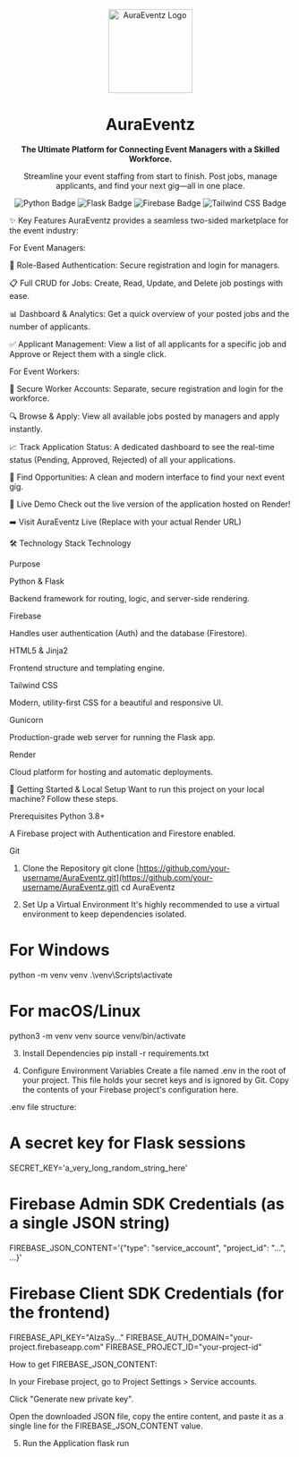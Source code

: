 <div align="center">
<img src="https://www.google.com/search?q=https://storage.googleapis.com/gemini-prod-us-west1-assets/v1/static/og-img-2.png" alt="AuraEventz Logo" width="150"/>
<h1>AuraEventz</h1>
<p><strong>The Ultimate Platform for Connecting Event Managers with a Skilled Workforce.</strong></p>
<p>Streamline your event staffing from start to finish. Post jobs, manage applicants, and find your next gig—all in one place.</p>

<!-- Badges -->

<p>
<img src="https://www.google.com/search?q=https://img.shields.io/badge/Python-3776AB%3Fstyle%3Dfor-the-badge%26logo%3Dpython%26logoColor%3Dwhite" alt="Python Badge"/>
<img src="https://www.google.com/search?q=https://img.shields.io/badge/Flask-000000%3Fstyle%3Dfor-the-badge%26logo%3Dflask%26logoColor%3Dwhite" alt="Flask Badge"/>
<img src="https://www.google.com/search?q=https://img.shields.io/badge/Firebase-FFCA28%3Fstyle%3Dfor-the-badge%26logo%3Dfirebase%26logoColor%3Dblack" alt="Firebase Badge"/>
<img src="https://www.google.com/search?q=https://img.shields.io/badge/Tailwind_CSS-38B2AC%3Fstyle%3Dfor-the-badge%26logo%3Dtailwind-css%26logoColor%3Dwhite" alt="Tailwind CSS Badge"/>
</p>
</div>

✨ Key Features
AuraEventz provides a seamless two-sided marketplace for the event industry:

For Event Managers:

👤 Role-Based Authentication: Secure registration and login for managers.

📋 Full CRUD for Jobs: Create, Read, Update, and Delete job postings with ease.

📊 Dashboard & Analytics: Get a quick overview of your posted jobs and the number of applicants.

✅ Applicant Management: View a list of all applicants for a specific job and Approve or Reject them with a single click.

For Event Workers:

👤 Secure Worker Accounts: Separate, secure registration and login for the workforce.

🔍 Browse & Apply: View all available jobs posted by managers and apply instantly.

📈 Track Application Status: A dedicated dashboard to see the real-time status (Pending, Approved, Rejected) of all your applications.

🚀 Find Opportunities: A clean and modern interface to find your next event gig.

🚀 Live Demo
Check out the live version of the application hosted on Render!

➡️ Visit AuraEventz Live (Replace with your actual Render URL)

🛠️ Technology Stack
Technology

Purpose

Python & Flask

Backend framework for routing, logic, and server-side rendering.

Firebase

Handles user authentication (Auth) and the database (Firestore).

HTML5 & Jinja2

Frontend structure and templating engine.

Tailwind CSS

Modern, utility-first CSS for a beautiful and responsive UI.

Gunicorn

Production-grade web server for running the Flask app.

Render

Cloud platform for hosting and automatic deployments.

🏁 Getting Started & Local Setup
Want to run this project on your local machine? Follow these steps.

Prerequisites
Python 3.8+

A Firebase project with Authentication and Firestore enabled.

Git

1. Clone the Repository
git clone [https://github.com/your-username/AuraEventz.git](https://github.com/your-username/AuraEventz.git)
cd AuraEventz

2. Set Up a Virtual Environment
It's highly recommended to use a virtual environment to keep dependencies isolated.

# For Windows
python -m venv venv
.\venv\Scripts\activate

# For macOS/Linux
python3 -m venv venv
source venv/bin/activate

3. Install Dependencies
pip install -r requirements.txt

4. Configure Environment Variables
Create a file named .env in the root of your project. This file holds your secret keys and is ignored by Git. Copy the contents of your Firebase project's configuration here.

.env file structure:

# A secret key for Flask sessions
SECRET_KEY='a_very_long_random_string_here'

# Firebase Admin SDK Credentials (as a single JSON string)
FIREBASE_JSON_CONTENT='{"type": "service_account", "project_id": "...", ...}'

# Firebase Client SDK Credentials (for the frontend)
FIREBASE_API_KEY="AIzaSy..."
FIREBASE_AUTH_DOMAIN="your-project.firebaseapp.com"
FIREBASE_PROJECT_ID="your-project-id"

How to get FIREBASE_JSON_CONTENT:

In your Firebase project, go to Project Settings > Service accounts.

Click "Generate new private key".

Open the downloaded JSON file, copy the entire content, and paste it as a single line for the FIREBASE_JSON_CONTENT value.

5. Run the Application
flask run
